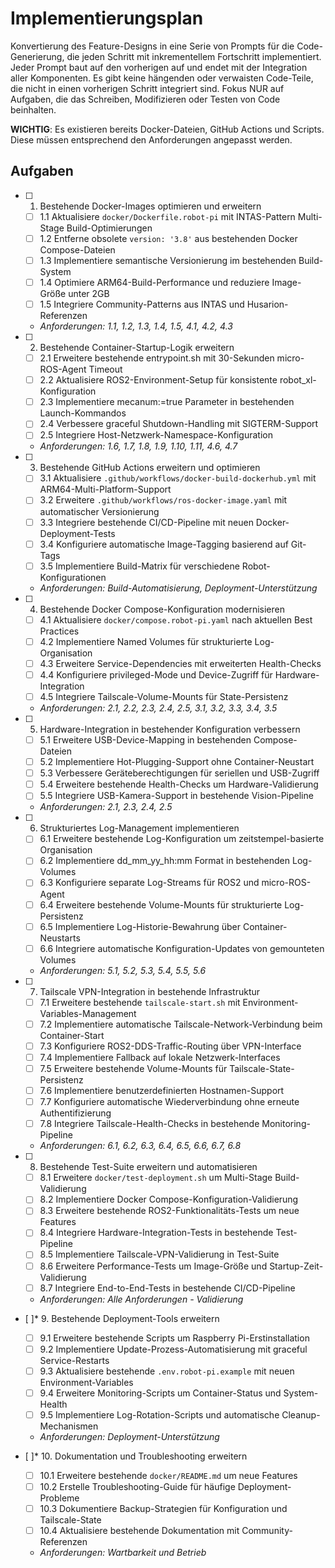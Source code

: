 # Implementierungsplan

Konvertierung des Feature-Designs in eine Serie von Prompts für die Code-Generierung, die jeden Schritt mit inkrementellem Fortschritt implementiert. Jeder Prompt baut auf den vorherigen auf und endet mit der Integration aller Komponenten. Es gibt keine hängenden oder verwaisten Code-Teile, die nicht in einen vorherigen Schritt integriert sind. Fokus NUR auf Aufgaben, die das Schreiben, Modifizieren oder Testen von Code beinhalten.

**WICHTIG**: Es existieren bereits Docker-Dateien, GitHub Actions und Scripts. Diese müssen entsprechend den Anforderungen angepasst werden.

## Aufgaben

- [ ] 1. Bestehende Docker-Images optimieren und erweitern
  - [ ] 1.1 Aktualisiere `docker/Dockerfile.robot-pi` mit INTAS-Pattern Multi-Stage Build-Optimierungen
  - [ ] 1.2 Entferne obsolete `version: '3.8'` aus bestehenden Docker Compose-Dateien
  - [ ] 1.3 Implementiere semantische Versionierung im bestehenden Build-System
  - [ ] 1.4 Optimiere ARM64-Build-Performance und reduziere Image-Größe unter 2GB
  - [ ] 1.5 Integriere Community-Patterns aus INTAS und Husarion-Referenzen
  - _Anforderungen: 1.1, 1.2, 1.3, 1.4, 1.5, 4.1, 4.2, 4.3_

- [ ] 2. Bestehende Container-Startup-Logik erweitern
  - [ ] 2.1 Erweitere bestehende entrypoint.sh mit 30-Sekunden micro-ROS-Agent Timeout
  - [ ] 2.2 Aktualisiere ROS2-Environment-Setup für konsistente robot_xl-Konfiguration
  - [ ] 2.3 Implementiere mecanum:=true Parameter in bestehenden Launch-Kommandos
  - [ ] 2.4 Verbessere graceful Shutdown-Handling mit SIGTERM-Support
  - [ ] 2.5 Integriere Host-Netzwerk-Namespace-Konfiguration
  - _Anforderungen: 1.6, 1.7, 1.8, 1.9, 1.10, 1.11, 4.6, 4.7_

- [ ] 3. Bestehende GitHub Actions erweitern und optimieren
  - [ ] 3.1 Aktualisiere `.github/workflows/docker-build-dockerhub.yml` mit ARM64-Multi-Platform-Support
  - [ ] 3.2 Erweitere `.github/workflows/ros-docker-image.yaml` mit automatischer Versionierung
  - [ ] 3.3 Integriere bestehende CI/CD-Pipeline mit neuen Docker-Deployment-Tests
  - [ ] 3.4 Konfiguriere automatische Image-Tagging basierend auf Git-Tags
  - [ ] 3.5 Implementiere Build-Matrix für verschiedene Robot-Konfigurationen
  - _Anforderungen: Build-Automatisierung, Deployment-Unterstützung_

- [ ] 4. Bestehende Docker Compose-Konfiguration modernisieren
  - [ ] 4.1 Aktualisiere `docker/compose.robot-pi.yaml` nach aktuellen Best Practices
  - [ ] 4.2 Implementiere Named Volumes für strukturierte Log-Organisation
  - [ ] 4.3 Erweitere Service-Dependencies mit erweiterten Health-Checks
  - [ ] 4.4 Konfiguriere privileged-Mode und Device-Zugriff für Hardware-Integration
  - [ ] 4.5 Integriere Tailscale-Volume-Mounts für State-Persistenz
  - _Anforderungen: 2.1, 2.2, 2.3, 2.4, 2.5, 3.1, 3.2, 3.3, 3.4, 3.5_

- [ ] 5. Hardware-Integration in bestehender Konfiguration verbessern
  - [ ] 5.1 Erweitere USB-Device-Mapping in bestehenden Compose-Dateien
  - [ ] 5.2 Implementiere Hot-Plugging-Support ohne Container-Neustart
  - [ ] 5.3 Verbessere Geräteberechtigungen für seriellen und USB-Zugriff
  - [ ] 5.4 Erweitere bestehende Health-Checks um Hardware-Validierung
  - [ ] 5.5 Integriere USB-Kamera-Support in bestehende Vision-Pipeline
  - _Anforderungen: 2.1, 2.3, 2.4, 2.5_

- [ ] 6. Strukturiertes Log-Management implementieren
  - [ ] 6.1 Erweitere bestehende Log-Konfiguration um zeitstempel-basierte Organisation
  - [ ] 6.2 Implementiere dd_mm_yy_hh:mm Format in bestehenden Log-Volumes
  - [ ] 6.3 Konfiguriere separate Log-Streams für ROS2 und micro-ROS-Agent
  - [ ] 6.4 Erweitere bestehende Volume-Mounts für strukturierte Log-Persistenz
  - [ ] 6.5 Implementiere Log-Historie-Bewahrung über Container-Neustarts
  - [ ] 6.6 Integriere automatische Konfiguration-Updates von gemounteten Volumes
  - _Anforderungen: 5.1, 5.2, 5.3, 5.4, 5.5, 5.6_

- [ ] 7. Tailscale VPN-Integration in bestehende Infrastruktur
  - [ ] 7.1 Erweitere bestehende `tailscale-start.sh` mit Environment-Variables-Management
  - [ ] 7.2 Implementiere automatische Tailscale-Network-Verbindung beim Container-Start
  - [ ] 7.3 Konfiguriere ROS2-DDS-Traffic-Routing über VPN-Interface
  - [ ] 7.4 Implementiere Fallback auf lokale Netzwerk-Interfaces
  - [ ] 7.5 Erweitere bestehende Volume-Mounts für Tailscale-State-Persistenz
  - [ ] 7.6 Implementiere benutzerdefinierten Hostnamen-Support
  - [ ] 7.7 Konfiguriere automatische Wiederverbindung ohne erneute Authentifizierung
  - [ ] 7.8 Integriere Tailscale-Health-Checks in bestehende Monitoring-Pipeline
  - _Anforderungen: 6.1, 6.2, 6.3, 6.4, 6.5, 6.6, 6.7, 6.8_

- [ ] 8. Bestehende Test-Suite erweitern und automatisieren
  - [ ] 8.1 Erweitere `docker/test-deployment.sh` um Multi-Stage Build-Validierung
  - [ ] 8.2 Implementiere Docker Compose-Konfiguration-Validierung
  - [ ] 8.3 Erweitere bestehende ROS2-Funktionalitäts-Tests um neue Features
  - [ ] 8.4 Integriere Hardware-Integration-Tests in bestehende Test-Pipeline
  - [ ] 8.5 Implementiere Tailscale-VPN-Validierung in Test-Suite
  - [ ] 8.6 Erweitere Performance-Tests um Image-Größe und Startup-Zeit-Validierung
  - [ ] 8.7 Integriere End-to-End-Tests in bestehende CI/CD-Pipeline
  - _Anforderungen: Alle Anforderungen - Validierung_

- [ ]* 9. Bestehende Deployment-Tools erweitern
  - [ ] 9.1 Erweitere bestehende Scripts um Raspberry Pi-Erstinstallation
  - [ ] 9.2 Implementiere Update-Prozess-Automatisierung mit graceful Service-Restarts
  - [ ] 9.3 Aktualisiere bestehende `.env.robot-pi.example` mit neuen Environment-Variables
  - [ ] 9.4 Erweitere Monitoring-Scripts um Container-Status und System-Health
  - [ ] 9.5 Implementiere Log-Rotation-Scripts und automatische Cleanup-Mechanismen
  - _Anforderungen: Deployment-Unterstützung_

- [ ]* 10. Dokumentation und Troubleshooting erweitern
  - [ ] 10.1 Erweitere bestehende `docker/README.md` um neue Features
  - [ ] 10.2 Erstelle Troubleshooting-Guide für häufige Deployment-Probleme
  - [ ] 10.3 Dokumentiere Backup-Strategien für Konfiguration und Tailscale-State
  - [ ] 10.4 Aktualisiere bestehende Dokumentation mit Community-Referenzen
  - _Anforderungen: Wartbarkeit und Betrieb_